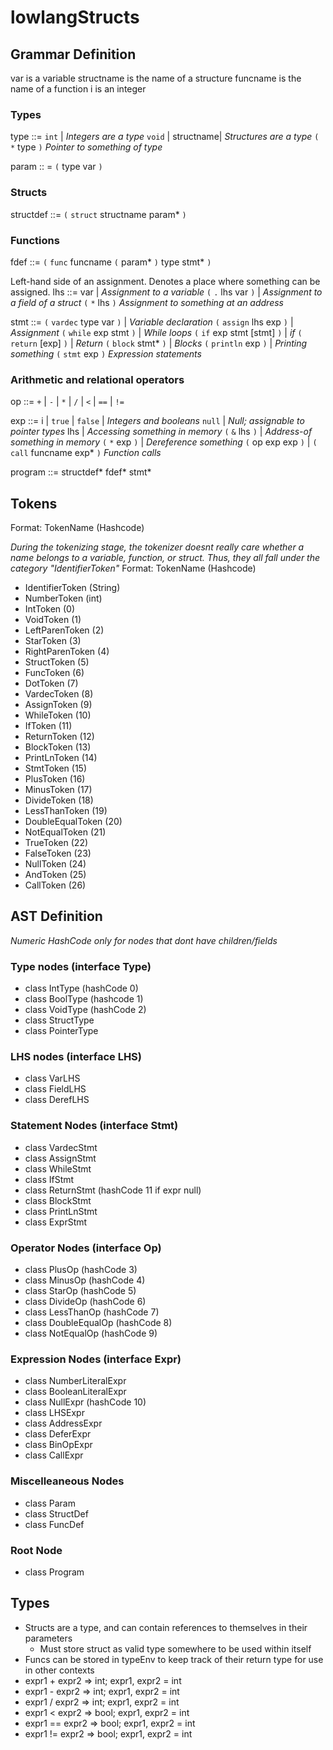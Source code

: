 # lowlangStructs

## Grammar Definition

var is a variable
structname is the name of a structure
funcname is the name of a function
i is an integer

### Types
type ::= `int` | _Integers are a type_
         `void` |
          structname| _Structures are a type_
         `(` `*` type `)` _Pointer to something of type_

param :: = `(` type var `)`

### Structs
structdef ::= `(` `struct` structname param* `)`

### Functions
fdef ::= `(` `func` funcname `(` param* `)` type stmt* `)`


Left-hand side of an assignment.  Denotes a place where something can be assigned.
lhs ::= var | _Assignment to a variable_
        `(` `.` lhs var `)` | _Assignment to a field of a struct_
        `(` `*` lhs `)` _Assignment to something at an address_

stmt ::= `(` `vardec` type var `)` | _Variable declaration_
         `(` `assign` lhs exp `)` | _Assignment_
         `(` `while` exp stmt `)` | _While loops_
         `(` `if` exp stmt [stmt] `)` | _if_
         `(` `return` [exp] `)` | _Return_
         `(` `block` stmt* `)` |  _Blocks_
         `(` `println` exp `)` | _Printing something_
         `(` `stmt` exp `)` _Expression statements_

### Arithmetic and relational operators
op ::= `+` | `-` | `*` | `/` | `<` | `==` | `!=`

exp ::= i | `true` | `false` | _Integers and booleans_
        `null` | _Null; assignable to pointer types_
        lhs | _Accessing something in memory_
        `(` `&` lhs `)` | _Address-of something in memory_
        `(` `*` exp `)` | _Dereference something_
        `(` op exp exp `)` |
        `(` `call` funcname exp* `)` _Function calls_

program ::= structdef* fdef* stmt*


## Tokens

Format: TokenName (Hashcode)

_During the tokenizing stage, the tokenizer doesnt really care whether a name belongs to a variable, function, or struct._
_Thus, they all fall under the category "IdentifierToken"_
Format: TokenName (Hashcode)

- IdentifierToken (String)
- NumberToken (int)
- IntToken (0)
- VoidToken (1)
- LeftParenToken (2)
- StarToken (3)
- RightParenToken (4)
- StructToken (5)
- FuncToken (6)
- DotToken (7)
- VardecToken (8)
- AssignToken (9)
- WhileToken (10)
- IfToken (11)
- ReturnToken (12)
- BlockToken (13)
- PrintLnToken (14)
- StmtToken (15)
- PlusToken (16)
- MinusToken (17)
- DivideToken (18)
- LessThanToken (19)
- DoubleEqualToken (20)
- NotEqualToken (21)
- TrueToken (22)
- FalseToken (23)
- NullToken (24)
- AndToken (25)
- CallToken (26)

## AST Definition

_Numeric HashCode only for nodes that dont have children/fields_

### Type nodes (interface Type)

- class IntType (hashCode 0)
- class BoolType (hashcode 1)
- class VoidType (hashCode 2)
- class StructType
- class PointerType

### LHS nodes (interface LHS)

- class VarLHS 
- class FieldLHS
- class DerefLHS

### Statement Nodes (interface Stmt)

- class VardecStmt
- class AssignStmt
- class WhileStmt
- class IfStmt
- class ReturnStmt (hashCode 11 if expr null)
- class BlockStmt
- class PrintLnStmt
- class ExprStmt

### Operator Nodes (interface Op)

- class PlusOp (hashCode 3)
- class MinusOp (hashCode 4)
- class StarOp (hashCode 5)
- class DivideOp (hashCode 6)
- class LessThanOp (hashCode 7)
- class DoubleEqualOp (hashCode 8)
- class NotEqualOp (hashCode 9)

### Expression Nodes (interface Expr)

- class NumberLiteralExpr
- class BooleanLiteralExpr
- class NullExpr (hashCode 10)
- class LHSExpr
- class AddressExpr
- class DeferExpr
- class BinOpExpr
- class CallExpr

### Miscelleaneous Nodes

- class Param
- class StructDef
- class FuncDef

### Root Node

- class Program

## Types

- Structs are a type, and can contain references to themselves in their parameters
  - Must store struct as valid type somewhere to be used within itself
- Funcs can be stored in typeEnv to keep track of their return type for use in other contexts
- expr1 + expr2 => int; expr1, expr2 = int
- expr1 - expr2 => int; expr1, expr2 = int
- expr1 / expr2 => int; expr1, expr2 = int
- expr1 < expr2 => bool; expr1, expr2 = int
- expr1 == expr2 => bool; expr1, expr2 = int
- expr1 != expr2 => bool; expr1, expr2 = int


